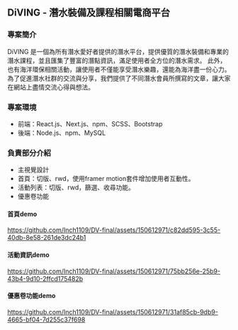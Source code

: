 ## DiVING - 潛水裝備及課程相關電商平台

### 專案簡介
DiVING 是一個為所有潛水愛好者提供的潛水平台，提供優質的潛水裝備和專業的潛水課程，並且匯集了豐富的潛點資訊，滿足使用者全方位的潛水需求。
此外，也有海洋環保相關活動，讓使用者不僅能享受潛水樂趣，還能為海洋盡一份心力。
為了促進潛水社群的交流與分享，我們提供了不同潛水會員所撰寫的文章，讓大家在網站上盡情交流心得與想法。

### 專案環境
* 前端：React.js、Next.js、npm、SCSS、Bootstrap
* 後端：Node.js、npm、MySQL

### 負責部分介紹
* 主視覺設計
* 首頁：切版、rwd，使用framer motion套件增加使用者互動性。
* 活動列表：切版、rwd，篩選、收尋功能。
* 優惠卷功能

#### 首頁demo
https://github.com/Inch1109/DV-final/assets/150612971/c82dd595-3c55-40db-8e58-261de3dc24b1

#### 活動資訊demo
https://github.com/Inch1109/DV-final/assets/150612971/75bb256e-25b9-43b4-9d10-2ffcd175482b

#### 優惠卷功能demo
https://github.com/Inch1109/DV-final/assets/150612971/31af85cb-9db9-4665-bf04-7d255c37f698


